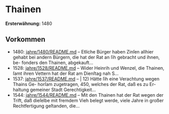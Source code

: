 # Thainen

**Ersterwähnung:** 1480

## Vorkommen
- 1480: [jahre/1480/README.md](../jahre/1480/README.md) – Etliche Bürger haben Zinſen allhier gehabt bei andern
Bürgern, die hat der Rat an ſih gebracht und ihnen, be-
fonders den Thainen, abgekauft...
- 1528: [jahre/1528/README.md](../jahre/1528/README.md) – Wider Heinrih und Wenzel, die Thainen, ſamt ihren
Vettern hat der Rat am Dienſtag nah S...
- 1537: [jahre/1537/README.md](../jahre/1537/README.md) – | 12) Hätte ſih eine Verachtung wegen Thains Ge-
horſam zugetragen, 450, welches der Rat, daß es zu Er-
haltung gemeiner Stadt Gerechtigkeit...
- 1544: [jahre/1544/README.md](../jahre/1544/README.md) – Mit den Thainen hat der Rat wegen der Trift, daß
dieſelbe mit fremdem Vieh belegt werde, viele Jahre in
großer Rechtfertigung geſtanden, die...
